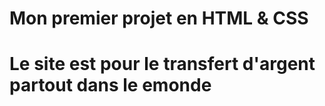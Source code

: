 # Mon premier projet en HTML & CSS 
# Le site est pour le transfert d'argent partout dans le emonde
